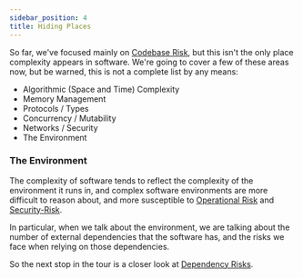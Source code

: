 ```yaml
---
sidebar_position: 4
title: Hiding Places
---
```


So far, we've focused mainly on [Codebase Risk](/tags/Codebase-Risk), but this isn't the only place complexity appears in software.  We're going to cover a few of these areas now, but be warned, this is not a complete list by any means:

 - Algorithmic (Space and Time) Complexity
 - Memory Management
 - Protocols / Types
 - Concurrency / Mutability
 - Networks / Security
 - The Environment
 
### The Environment

The complexity of software tends to reflect the complexity of the environment it runs in, and complex software environments are more difficult to reason about, and more susceptible to [Operational Risk](/tags/Operational-Risk) and [Security-Risk](Agency-Risk#security).  

In particular, when we talk about the environment, we are talking about the number of external dependencies that the software has, and the risks we face when relying on those dependencies.  

So the next stop in the tour is a closer look at [Dependency Risks](/tags/Dependency-Risks).